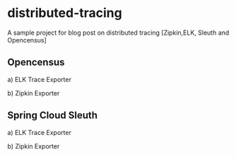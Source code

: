 # distributed-tracing
A sample project for blog post on distributed tracing [Zipkin,ELK, Sleuth and Opencensus]


## Opencensus

a) ELK Trace Exporter

b) Zipkin Exporter

## Spring Cloud Sleuth

a) ELK Trace Exporter

b) Zipkin Exporter
